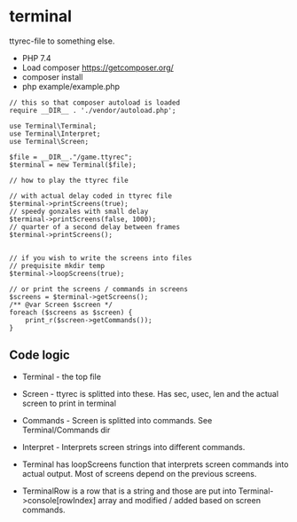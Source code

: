 # terminal
ttyrec-file to something else.

- PHP 7.4
- Load composer https://getcomposer.org/
- composer install
- php example/example.php

```
// this so that composer autoload is loaded
require __DIR__ . './vendor/autoload.php';

use Terminal\Terminal;
use Terminal\Interpret;
use Terminal\Screen;

$file = __DIR__."/game.ttyrec";
$terminal = new Terminal($file);

// how to play the ttyrec file

// with actual delay coded in ttyrec file
$terminal->printScreens(true);
// speedy gonzales with small delay
$terminal->printScreens(false, 1000);
// quarter of a second delay between frames
$terminal->printScreens();


// if you wish to write the screens into files
// prequisite mkdir temp
$terminal->loopScreens(true);

// or print the screens / commands in screens
$screens = $terminal->getScreens();
/** @var Screen $screen */
foreach ($screens as $screen) {
    print_r($screen->getCommands());
}

```


## Code logic

- Terminal - the top file
- Screen - ttyrec is splitted into these. Has sec, usec, len and the actual screen to print in terminal
- Commands - Screen is splitted into commands. See Terminal/Commands dir
- Interpret - Interprets screen strings into different commands.

- Terminal has loopScreens function that interprets screen commands into actual output. Most of screens depend on the previous screens.
- TerminalRow is a row that is a string and those are put into Terminal->console[rowIndex] array and modified / added based on screen commands.
